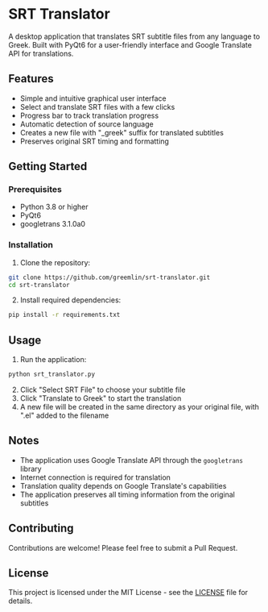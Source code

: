 # SRT Translator

A desktop application that translates SRT subtitle files from any language to Greek. Built with PyQt6 for a user-friendly interface and Google Translate API for translations.

## Features

- Simple and intuitive graphical user interface
- Select and translate SRT files with a few clicks
- Progress bar to track translation progress
- Automatic detection of source language
- Creates a new file with "_greek" suffix for translated subtitles
- Preserves original SRT timing and formatting

## Getting Started

### Prerequisites

- Python 3.8 or higher
- PyQt6
- googletrans 3.1.0a0

### Installation

1. Clone the repository:
```bash
git clone https://github.com/greemlin/srt-translator.git
cd srt-translator
```

2. Install required dependencies:
```bash
pip install -r requirements.txt
```

## Usage

1. Run the application:
```bash
python srt_translator.py
```

2. Click "Select SRT File" to choose your subtitle file
3. Click "Translate to Greek" to start the translation
4. A new file will be created in the same directory as your original file, with ".el" added to the filename

## Notes

- The application uses Google Translate API through the `googletrans` library
- Internet connection is required for translation
- Translation quality depends on Google Translate's capabilities
- The application preserves all timing information from the original subtitles

## Contributing

Contributions are welcome! Please feel free to submit a Pull Request.

## License

This project is licensed under the MIT License - see the [LICENSE](LICENSE) file for details.
